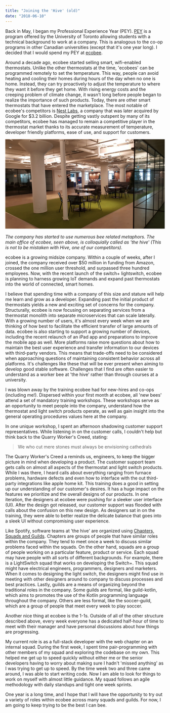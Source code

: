 ```yaml
---
title: "Joining the 'Hive' (old)"
date: "2018-06-10"
---
```


Back in May, I began my Professional Experience Year (PEY). [PEY](http://web.cs.toronto.edu/program/ugrad/pey.htm) is a program offered by the University of Toronto allowing students with a technical background to work at a company. This is analogous to the co-op programs in other Canadian universities (except that it's one year long). I decided that I would spend my PEY at [ecobee](https://www.ecobee.com/).

Around a decade ago, ecobee started selling smart, wifi-enabled thermostats. Unlike the other thermostats at the time, 'ecobees' can be programmed remotely to set the temperature. This way, people can avoid heating and cooling their homes during hours of the day when no one is home. Instead, they can try proactively to adjust the temperature to where they want it before they get home. With rising energy costs and the creeping problem of climate change, it wasn't long before people began to realize the importance of such products. Today, there are other smart thermostats that have entered the marketplace. The most notable of ecobee's competitors is [Nest Labs](https://nest.com/ca/), a company that was later acquired by Google for \$3.2 billion. Despite getting vastly outspent by many of its competitors, ecobee has managed to remain a competitive player in the thermostat market thanks to its accurate measurement of temperature, developer friendly platforms, ease of use, and support for customers.

![](./ecobee_office.jpg)

_The company has started to use numerous bee related metaphors. The main office of ecobee, seen above, is colloquially called as 'the hive' (This is not to be mistaken with Hive, one of our competitors)._

ecobee is a growing midsize company. Within a couple of weeks, after I joined, the company received over \$50 million in funding from Amazon, crossed the one million user threshold, and surpassed three hundred employees. Now, with the recent launch of the switch+ lightswitch, ecobee is planning to harness growing IoT demands and expand past thermostats into the world of connected, smart homes.

I believe that spending time with a company of this size and stature will help me learn and grow as a developer. Expanding past the initial product of thermostats yields a new and exciting set of concerns for the company. Structurally, ecobee is now focusing on separating services from a thermostat monolith into separate microservices that can scale laterally. With a growing number of users, it's almost every week when we are thinking of how best to facilitate the efficient transfer of large amounts of data. ecobee is also starting to support a growing number of devices, including the recent relaunch of an iPad app and preparations to improve the mobile app as well. More platforms raise more questions about how to maintain the best user experience and transfer information to our devices with third-party vendors. This means that trade-offs need to be considered when approaching questions of maintaining consistent behavior across all platforms. It's challenges like these that will be ever present when aiming to develop good stable software. Challenges that I find are often easier to understand as a worker bee at 'the hive' rather than through courses at a university.

I was blown away by the training ecobee had for new-hires and co-ops (including me!). Dispersed within your first month at ecobee, all 'new bees' attend a set of mandatory training workshops. These workshops serve as an opportunity to meet people into the company, understand how the thermostat and light switch products operate, as well as gain insight into the general operating procedures values here at the company.

In one unique workshop, I spent an afternoon shadowing customer support representatives. While listening in on the customer calls, I couldn't help but think back to the Quarry Worker's Creed, stating:

> We who cut mere stones must always be envisioning cathedrals

The Quarry Worker's Creed a reminds us, engineers, to keep the bigger picture in mind when developing a product. The customer support team gets calls on almost all aspects of the thermostat and light switch products. While I was there, I heard calls about everything ranging from furnace problems, hardware defects and even how to interface with the out third-party integrations like apple home kit. This training does a good in setting up our understanding of our customer's desires. It has a huge impact on the features we prioritize and the overall designs of our products. In one iteration, the designers at ecobee were pushing for a sleeker user interface (UI). After the design got released, our customer support was flooded with calls about the confusion on this new design. As designers sat in on the training, they were able to better realize the delicate balance that goes into a sleek UI without compromising user experience.

Like Spotify, software teams at 'the hive' are organized using [Chapters, Squads and Guilds](https://medium.com/project-management-learnings/spotify-squad-framework-part-i-8f74bcfcd761). Chapters are groups of people that have similar roles within the company. They tend to meet once a week to discuss similar problems faced within the squads. On the other hand, squads are a group of people working on a particular feature, product or service. Each squad may have people with all sorts of different backgrounds. For example, there is a LightSwitch squad that works on developing the Switch+. This squad might have electrical engineers, programmers, designers and marketers. When it comes to designing the light switch, the designers might find use in meeting with other designers around to company to discuss processes and best practices. Lastly, guilds are a means of organizing beyond the traditional roles in the company. Some guilds are formal, like guild-kotlin, which aims to promotes the use of the Kotlin programming language throughout the company. Others are less formal, like the soccer-guild, which are a group of people that meet every week to play soccer.

Another nice thing at ecobee is the 1-1s. Outside of all of the other structure described above, every week everyone has a dedicated half-hour of time to meet with their manager and have personal discussions about how things are progressing.

My current role is as a full-stack developer with the web chapter on an internal squad. During the first week, I spent time pair-programming with other members of my squad and exploring the codebase on my own. This helped me get up to speed quickly without either me or the senior developers having to worry about making sure I hadn't 'missed anything' as I was trying to get up to speed. By the time week two and three came around, I was able to start writing code. Now I am able to look for things to work on myself with almost little guidance. My squad follows an agile methodology with daily standups and tight one week sprints.

One year is a long time, and I hope that I will have the opportunity to try out a variety of roles within ecobee across many squads and guilds. For now, I am going to keep trying to be the best I can bee.
